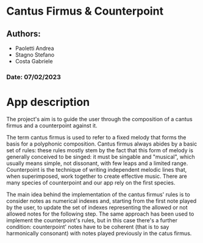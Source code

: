 # Cantus Firmus & Counterpoint

## Authors:
  - Paoletti Andrea
  - Stagno Stefano
  - Costa Gabriele

### Date: 07/02/2023

# App description
The project's aim is to guide the user through the composition of a cantus firmus and a counterpoint against it.

The term cantus firmus is used to refer to a fixed melody that forms the basis for a polyphonic composition. Cantus firmus always abides by a basic set of rules: these rules mostly stem by the fact that this form of melody is generally conceived to be singed: it must be singable and "musical", which usually means simple, not dissonant, with few leaps and a limited range. Counterpoint is the technique of writing independent melodic lines that, when superimposed, work together to create effective music.
There are many species of counterpoint and our app rely on the first species.

The main idea behind the implementation of the cantus firmus' rules is to consider notes as numerical indexes and, starting from the first note played by the user, to update the set of indexes representing the allowed or not allowed notes for the following step. The same approach has been used to implement the counterpoint's rules, but in this case there's a further condition: counterpoint' notes have to be coherent (that is to say harmonically consonant) with notes played previously in the catus firmus.

